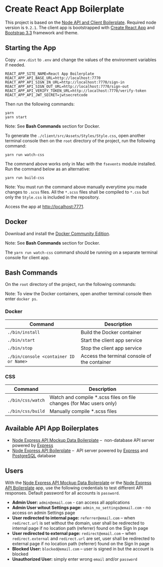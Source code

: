 # Create React App Boilerplate
This project is based on the
[Node API and Client Boilerplate](https://github.com/anthub-services/node-api-and-client-boilerplate).
Required node version is `9.2.1`.
The client app is bootstrapped with [Create React App](https://github.com/facebookincubator/create-react-app)
and [Bootstrap 3.3](http://getbootstrap.com/docs/3.3/) framework and theme.

## Starting the App

Copy `.env.dist` to `.env` and change the values of the environment variables if needed.

```
REACT_APP_SITE_NAME=React App Boilerplate
REACT_APP_API_BASE_URL=http://localhost:7770
REACT_APP_API_SIGN_IN_URL=http://localhost:7770/sign-in
REACT_APP_API_SIGN_OUT_URL=http://localhost:7770/sign-out
REACT_APP_API_VERIFY_TOKEN_URL=http://localhost:7770/verify-token
REACT_APP_API_JWT_SECRET=jwtsecretcode
```

Then run the following commands:

```
yarn
yarn start
```

Note: See **Bash Commands** section for Docker.

To generate the `./client/src/Assets/Styles/Style.css`,
open another terminal console then on the `root` directory of the project,
run the following command:

```
yarn run watch-css
```

The command above works only in Mac with the `fsevents` module installed.
Run the command below as an alternative:

```
yarn run build-css
```

Note: You must run the command above manually everytime you made changes to `.scss` files.
All the `*.scss` files shall be compiled to `*.css` but only the `Style.css` is included in the repository.

Access the app at <http://localhost:7771>.

## Docker

Download and install the [Docker Community Edition](https://www.docker.com/community-edition).

Note: See **Bash Commands** section for Docker.

The `yarn run watch-css` command should be running on a separate terminal console for client app.

## Bash Commands

On the `root` directory of the project, run the following commands:

Note: To view the Docker containers, open another terminal console then enter `docker ps`.

### Docker

| Command                                | Description                                         |
|----------------------------------------|-----------------------------------------------------|
| `./bin/install`                        | Build the Docker container                          |
| `./bin/start`                          | Start the client app service                        |
| `./bin/stop`                           | Stop the client app service                         |
| `./bin/console <container ID or Name>` | Access the terminal console of the container        |

### CSS

| Command           | Description                                                         |
|-------------------|---------------------------------------------------------------------|
| `./bin/css/watch` | Watch and compile *.scss files on file changes (for Mac users only) |
| `./bin/css/build` | Manually compile *.scss files                                       |

## Available API App Boilerplates

- [Node Express API Mockup Data Boilerplate](https://github.com/anthub-services/node-express-api-mockup-data-boilerplate) –
 non-database API server powered by [Express](https://expressjs.com/)
- [Node Express API Boilerplate](https://github.com/anthub-services/node-express-api-boilerplate) –
 API server powered by [Express](https://expressjs.com/) and [PostgreSQL](https://www.postgresql.org/) database

## Users

With the [Node Express API Mockup Data Boilerplate](https://github.com/anthub-services/node-express-api-mockup-data-boilerplate)
or the [Node Express API Boilerplate](https://github.com/anthub-services/node-express-api-boilerplate) app,
use the following credentials to test different API responses. Default password for all accounts is `password`.

- **Admin User:** `admin@email.com` - can access all applications
- **Admin User witout Settings page:** `admin_no_settings@email.com` - no access on admin Settings page
- **User redirected to internal page:** `referrer@email.com` – when `redirect.url` is set without the domain,
user shall be redirected to internal page if no location path (referrer) found on the Sign In page
- **User redirected to external page:** `redirect@email.com` – when `redirect.external` and `redirect.url` are set,
user shall be redirected to external page if no location path (referrer) found on the Sign In page
- **Blocked User:** `blocked@email.com` – user is signed in but the account is blocked
- **Unauthorized User:** simply enter wrong `email` and/or `password`
